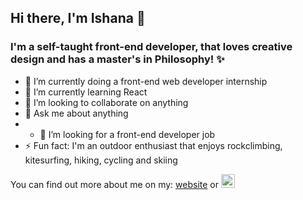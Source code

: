 ## Hi there, I'm Ishana 👋

### I'm a self-taught front-end developer, that loves creative design and has a master's in Philosophy! ✨


- 🔭 I’m currently doing a front-end web developer internship
- 🌱 I’m currently learning React
- 👯 I’m looking to collaborate on anything
- :speech_balloon: Ask me about anything
- - 🤔 I’m looking for a front-end developer job 
- ⚡ Fun fact: I'm an outdoor enthusiast that enjoys rockclimbing, kitesurfing, hiking, cycling and skiing


You can find out more about me on my: [website](https://ishanax.github.io/ishanacv.github.io/) or [<img alt="Ishana | LinkedIn" width="22px" src="https://cdn.jsdelivr.net/npm/simple-icons@v3/icons/linkedin.svg" />][linkedin]

[linkedin]:https://www.linkedin.com/in/ishana-koopman-a63683b9/
